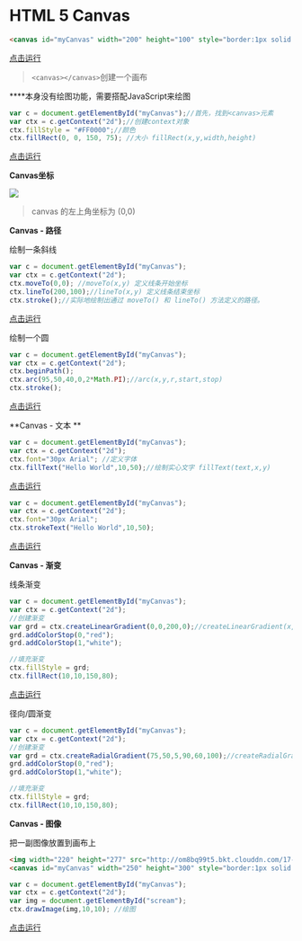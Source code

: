 # HTML 5 Canvas

```html
<canvas id="myCanvas" width="200" height="100" style="border:1px solid #000000;"></canvas>
```

[点击运行](https://jsfiddle.net/noakcn/fzyttzso/4/)

> `<canvas></canvas>`创建一个画布

**<canvas>**本身没有绘图功能，需要搭配JavaScript来绘图

```javascript
var c = document.getElementById("myCanvas");//首先，找到<canvas>元素
var ctx = c.getContext("2d");//创建context对象
ctx.fillStyle = "#FF0000";//颜色
ctx.fillRect(0, 0, 150, 75); //大小 fillRect(x,y,width,height) 
```

[点击运行](https://jsfiddle.net/noakcn/fzyttzso/2/)

**Canvas坐标**

![](http://om8bq99t5.bkt.clouddn.com/17-3-28/94347096-file_1490683818919_afa9.png)

> canvas 的左上角坐标为 (0,0)

**Canvas - 路径**

绘制一条斜线

```javascript
var c = document.getElementById("myCanvas");
var ctx = c.getContext("2d");
ctx.moveTo(0,0); //moveTo(x,y) 定义线条开始坐标
ctx.lineTo(200,100);//lineTo(x,y) 定义线条结束坐标
ctx.stroke();//实际地绘制出通过 moveTo() 和 lineTo() 方法定义的路径。
```

[点击运行](https://jsfiddle.net/noakcn/fzyttzso/3/)

绘制一个圆

```javascript
var c = document.getElementById("myCanvas");
var ctx = c.getContext("2d");
ctx.beginPath();
ctx.arc(95,50,40,0,2*Math.PI);//arc(x,y,r,start,stop)
ctx.stroke();
```

[点击运行](https://jsfiddle.net/noakcn/fzyttzso/5/)



**Canvas - 文本 **

```javascript
var c = document.getElementById("myCanvas");
var ctx = c.getContext("2d");
ctx.font="30px Arial"; //定义字体
ctx.fillText("Hello World",10,50);//绘制实心文字 fillText(text,x,y) 
```

[点击运行](https://jsfiddle.net/noakcn/fzyttzso/6/)

```javascript
var c = document.getElementById("myCanvas");
var ctx = c.getContext("2d");
ctx.font="30px Arial";
ctx.strokeText("Hello World",10,50);
```

[点击运行](https://jsfiddle.net/noakcn/fzyttzso/7/)

**Canvas - 渐变**

线条渐变

```javascript
var c = document.getElementById("myCanvas");
var ctx = c.getContext("2d");
//创建渐变
var grd = ctx.createLinearGradient(0,0,200,0);//createLinearGradient(x,y,x1,y1) - 创建线条渐变
grd.addColorStop(0,"red");
grd.addColorStop(1,"white");

//填充渐变
ctx.fillStyle = grd;
ctx.fillRect(10,10,150,80);
```

[点击运行](https://jsfiddle.net/noakcn/fzyttzso/8/)

径向/圆渐变

```javascript
var c = document.getElementById("myCanvas");
var ctx = c.getContext("2d");
//创建渐变
var grd = ctx.createRadialGradient(75,50,5,90,60,100);//createRadialGradient(x,y,r,x1,y1,r1) - 创建一个径向/圆渐变
grd.addColorStop(0,"red");
grd.addColorStop(1,"white");

//填充渐变
ctx.fillStyle = grd;
ctx.fillRect(10,10,150,80);
```



**Canvas - 图像**

把一副图像放置到画布上

```html
<img width="220" height="277" src="http://om8bq99t5.bkt.clouddn.com/17-3-30/35361084-file_1490843381323_5aa4.png" alt="图像" id="scream">
<canvas id="myCanvas" width="250" height="300" style="border:1px solid #000000;"></canvas>
```

```javascript
var c = document.getElementById("myCanvas");
var ctx = c.getContext("2d");
var img = document.getElementById("scream");
ctx.drawImage(img,10,10); //绘图
```

[点击运行](https://jsfiddle.net/noakcn/fzyttzso/10/)

